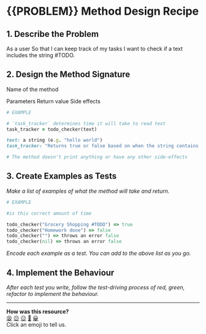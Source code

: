 # {{PROBLEM}} Method Design Recipe

## 1. Describe the Problem

As a user
So that I can keep track of my tasks
I want to check if a text includes the string #TODO.

## 2. Design the Method Signature

Name of the method

Parameters
Return value
Side effects

```ruby
# EXAMPLE

# `task_tracker` determines time it will take to read text
task_tracker = todo_checker(text)

text: a string (e.g. "hello world")
task_tracker: "Returns true or false based on when the string contains #TODO"

# The method doesn't print anything or have any other side-effects
```

## 3. Create Examples as Tests

_Make a list of examples of what the method will take and return._

```ruby
# EXAMPLE

#is this correct amount of time

todo_checker("Grocery Shopping #TODO") => true
todo_checker("Homework done") => false
todo_checker("") => throws an error false
todo_checker(nil) => throws an error false
```

_Encode each example as a test. You can add to the above list as you go._

## 4. Implement the Behaviour

_After each test you write, follow the test-driving process of red, green, refactor to implement the behaviour._


<!-- BEGIN GENERATED SECTION DO NOT EDIT -->

---

**How was this resource?**  
[😫](https://airtable.com/shrUJ3t7KLMqVRFKR?prefill_Repository=makersacademy/golden-square&prefill_File=resources/single_method_recipe_template.md&prefill_Sentiment=😫) [😕](https://airtable.com/shrUJ3t7KLMqVRFKR?prefill_Repository=makersacademy/golden-square&prefill_File=resources/single_method_recipe_template.md&prefill_Sentiment=😕) [😐](https://airtable.com/shrUJ3t7KLMqVRFKR?prefill_Repository=makersacademy/golden-square&prefill_File=resources/single_method_recipe_template.md&prefill_Sentiment=😐) [🙂](https://airtable.com/shrUJ3t7KLMqVRFKR?prefill_Repository=makersacademy/golden-square&prefill_File=resources/single_method_recipe_template.md&prefill_Sentiment=🙂) [😀](https://airtable.com/shrUJ3t7KLMqVRFKR?prefill_Repository=makersacademy/golden-square&prefill_File=resources/single_method_recipe_template.md&prefill_Sentiment=😀)  
Click an emoji to tell us.

<!-- END GENERATED SECTION DO NOT EDIT -->